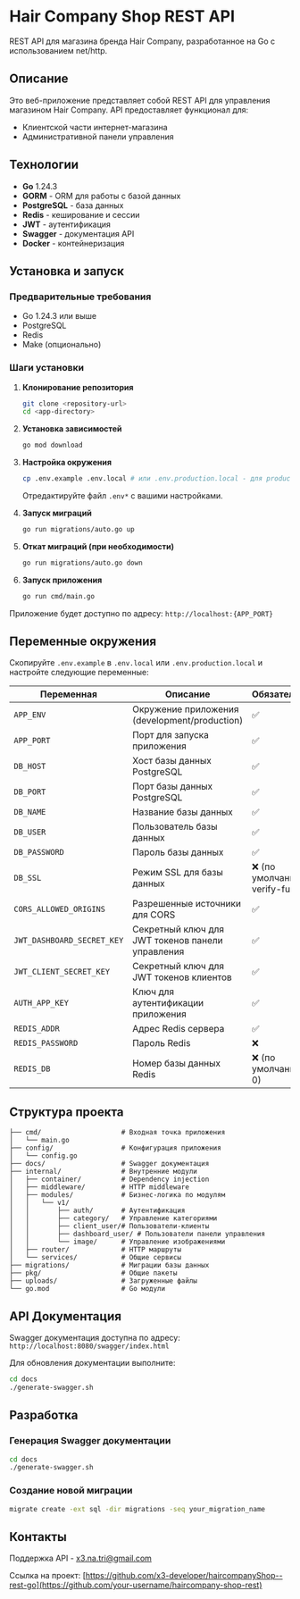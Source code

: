 # Hair Company Shop REST API

REST API для магазина бренда Hair Company, разработанное на Go с использованием net/http.

## Описание

Это веб-приложение представляет собой REST API для управления магазином Hair Company. API предоставляет функционал для:

- Клиентской части интернет-магазина
- Административной панели управления

## Технологии

- **Go** 1.24.3
- **GORM** - ORM для работы с базой данных
- **PostgreSQL** - база данных
- **Redis** - кеширование и сессии
- **JWT** - аутентификация
- **Swagger** - документация API
- **Docker** - контейнеризация

## Установка и запуск

### Предварительные требования

- Go 1.24.3 или выше
- PostgreSQL
- Redis
- Make (опционально)

### Шаги установки

1. **Клонирование репозитория**
   ```bash
   git clone <repository-url>
   cd <app-directory>
   ```

2. **Установка зависимостей**
   ```bash
   go mod download
   ```

3. **Настройка окружения**
   ```bash
   cp .env.example .env.local # или .env.production.local - для production
   ```
   Отредактируйте файл `.env*` с вашими настройками.

4. **Запуск миграций**
   ```bash
   go run migrations/auto.go up
   ```
   
5. **Откат миграций (при необходимости)**
   ```bash
   go run migrations/auto.go down
   ```

6. **Запуск приложения**
   ```bash
   go run cmd/main.go
   ```

Приложение будет доступно по адресу: `http://localhost:{APP_PORT}`

## Переменные окружения

Скопируйте `.env.example` в `.env.local` или `.env.production.local` и настройте следующие переменные:

| Переменная | Описание | Обязательная |
|-----------|----------|--------------|
| `APP_ENV` | Окружение приложения (development/production) | ✅ |
| `APP_PORT` | Порт для запуска приложения | ✅ |
| `DB_HOST` | Хост базы данных PostgreSQL | ✅ |
| `DB_PORT` | Порт базы данных PostgreSQL | ✅ |
| `DB_NAME` | Название базы данных | ✅ |
| `DB_USER` | Пользователь базы данных | ✅ |
| `DB_PASSWORD` | Пароль базы данных | ✅ |
| `DB_SSL` | Режим SSL для базы данных | ❌ (по умолчанию: verify-full) |
| `CORS_ALLOWED_ORIGINS` | Разрешенные источники для CORS | ✅ |
| `JWT_DASHBOARD_SECRET_KEY` | Секретный ключ для JWT токенов панели управления | ✅ |
| `JWT_CLIENT_SECRET_KEY` | Секретный ключ для JWT токенов клиентов | ✅ |
| `AUTH_APP_KEY` | Ключ для аутентификации приложения | ✅ |
| `REDIS_ADDR` | Адрес Redis сервера | ✅ |
| `REDIS_PASSWORD` | Пароль Redis | ❌ |
| `REDIS_DB` | Номер базы данных Redis | ❌ (по умолчанию: 0) |

## Структура проекта

```
├── cmd/                    # Входная точка приложения
│   └── main.go
├── config/                 # Конфигурация приложения
│   └── config.go
├── docs/                   # Swagger документация
├── internal/               # Внутренние модули
│   ├── container/          # Dependency injection
│   ├── middleware/         # HTTP middleware
│   ├── modules/            # Бизнес-логика по модулям
│   │   └── v1/
│   │       ├── auth/       # Аутентификация
│   │       ├── category/   # Управление категориями
│   │       ├── client_user/# Пользователи-клиенты
│   │       ├── dashboard_user/ # Пользователи панели управления
│   │       └── image/      # Управление изображениями
│   ├── router/             # HTTP маршруты
│   └── services/           # Общие сервисы
├── migrations/             # Миграции базы данных
├── pkg/                    # Общие пакеты
├── uploads/                # Загруженные файлы
└── go.mod                  # Go модули
```

## API Документация

Swagger документация доступна по адресу: `http://localhost:8080/swagger/index.html`

Для обновления документации выполните:
```bash
cd docs
./generate-swagger.sh
```

## Разработка

### Генерация Swagger документации
```bash
cd docs
./generate-swagger.sh
```

### Создание новой миграции
```bash
migrate create -ext sql -dir migrations -seq your_migration_name
```

## Контакты

Поддержка API - x3.na.tri@gmail.com

Ссылка на проект: [https://github.com/x3-developer/haircompanyShop--rest-go](https://github.com/your-username/haircompany-shop-rest)

